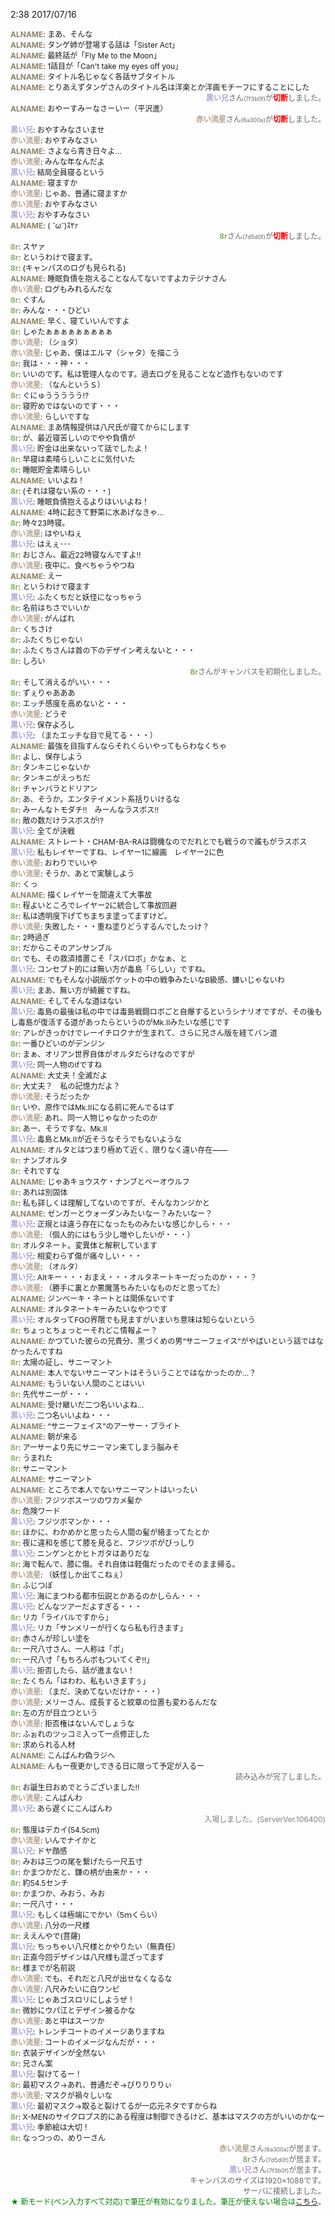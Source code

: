 2:38 2017/07/16
<div id="log" style="height: 306px; font-size: 12px; word-break: break-all;"><div style="text-align:left;word-break:break-all;"><b style="color:#8E846A;">ALNAME</b>: まあ、そんな</div><div style="text-align:left;word-break:break-all;"><b style="color:#8E846A;">ALNAME</b>: タンゲ姉が登場する話は「Sister Act」</div><div style="text-align:left;word-break:break-all;"><b style="color:#8E846A;">ALNAME</b>: 最終話が「Fly Me to the Moon」</div><div style="text-align:left;word-break:break-all;"><b style="color:#8E846A;">ALNAME</b>: 1話目が「Can't take my eyes off you」</div><div style="text-align:left;word-break:break-all;"><b style="color:#8E846A;">ALNAME</b>: タイトル名じゃなく各話サブタイトル</div><div style="text-align:left;word-break:break-all;"><b style="color:#8E846A;">ALNAME</b>: とりあえずタンゲさんのタイトル名は洋楽とか洋画モチーフにすることにした</div><div style="text-align:right;text-align:right;color:#666666;"><b style="color:#ADA2CF;">黒い兄</b>さん<span style="font-size:9px;">(7f3b0f)</span>が<b style="color:red;">切断</b>しました。</div><div style="text-align:left;word-break:break-all;"><b style="color:#8E846A;">ALNAME</b>: おやーすみーなさーいー（平沢進）</div><div style="text-align:right;text-align:right;color:#666666;"><b style="color:#B5A28E;">赤い流星</b>さん<span style="font-size:9px;">(6a300a)</span>が<b style="color:red;">切断</b>しました。</div><div style="text-align:left;word-break:break-all;"><b style="color:#ADA2CF;">黒い兄</b>: おやすみなさいませ</div><div style="text-align:left;word-break:break-all;"><b style="color:#B5A28E;">赤い流星</b>: おやすみなさい</div><div style="text-align:left;word-break:break-all;"><b style="color:#8E846A;">ALNAME</b>: さよなら青き日々よ…</div><div style="text-align:left;word-break:break-all;"><b style="color:#B5A28E;">赤い流星</b>: みんな年なんだよ</div><div style="text-align:left;word-break:break-all;"><b style="color:#ADA2CF;">黒い兄</b>: 結局全員寝るという</div><div style="text-align:left;word-break:break-all;"><b style="color:#8E846A;">ALNAME</b>: 寝ますか</div><div style="text-align:left;word-break:break-all;"><b style="color:#B5A28E;">赤い流星</b>: じゃあ、普通に寝ますか</div><div style="text-align:left;word-break:break-all;"><b style="color:#B5A28E;">赤い流星</b>: おやすみなさい</div><div style="text-align:left;word-break:break-all;"><b style="color:#ADA2CF;">黒い兄</b>: おやすみなさい</div><div style="text-align:left;word-break:break-all;"><b style="color:#8E846A;">ALNAME</b>: ( ˘ω˘)ｽﾔｧ</div><div style="text-align:right;text-align:right;color:#666666;"><b style="color:#88B262;">8r</b>さん<span style="font-size:9px;">(7d5d0f)</span>が<b style="color:red;">切断</b>しました。</div><div style="text-align:left;word-break:break-all;"><b style="color:#88B262;">8r</b>: スヤァ</div><div style="text-align:left;word-break:break-all;"><b style="color:#88B262;">8r</b>: というわけで寝ます。</div><div style="text-align:left;word-break:break-all;"><b style="color:#88B262;">8r</b>: (キャンパスのログも見られる)</div><div style="text-align:left;word-break:break-all;"><b style="color:#8E846A;">ALNAME</b>: 睡眠負債を抱えることなんてないですよカテジナさん</div><div style="text-align:left;word-break:break-all;"><b style="color:#B5A28E;">赤い流星</b>: ログもみれるんだな</div><div style="text-align:left;word-break:break-all;"><b style="color:#88B262;">8r</b>: ぐすん</div><div style="text-align:left;word-break:break-all;"><b style="color:#88B262;">8r</b>: みんな・・・ひどい</div><div style="text-align:left;word-break:break-all;"><b style="color:#8E846A;">ALNAME</b>: 早く、寝ていいんですよ</div><div style="text-align:left;word-break:break-all;"><b style="color:#88B262;">8r</b>: しゃたぁぁぁぁぁぁぁぁぁ</div><div style="text-align:left;word-break:break-all;"><b style="color:#B5A28E;">赤い流星</b>: （ショタ）</div><div style="text-align:left;word-break:break-all;"><b style="color:#B5A28E;">赤い流星</b>: じゃあ、僕はエルマ（シャタ）を描こう</div><div style="text-align:left;word-break:break-all;"><b style="color:#88B262;">8r</b>: 我は・・・神・・・</div><div style="text-align:left;word-break:break-all;"><b style="color:#88B262;">8r</b>: いいのです。私は管理人なのです。過去ログを見ることなど造作もないのです</div><div style="text-align:left;word-break:break-all;"><b style="color:#B5A28E;">赤い流星</b>: （なんというＳ）</div><div style="text-align:left;word-break:break-all;"><b style="color:#88B262;">8r</b>: ぐにゅううううう!?</div><div style="text-align:left;word-break:break-all;"><b style="color:#88B262;">8r</b>: 寝貯めではないのです・・・</div><div style="text-align:left;word-break:break-all;"><b style="color:#B5A28E;">赤い流星</b>: らしいですな</div><div style="text-align:left;word-break:break-all;"><b style="color:#8E846A;">ALNAME</b>: まあ情報提供は八尺氏が寝てからにします</div><div style="text-align:left;word-break:break-all;"><b style="color:#88B262;">8r</b>: が、最近寝苦しいのでやや負債が</div><div style="text-align:left;word-break:break-all;"><b style="color:#ADA2CF;">黒い兄</b>: 貯金は出来ないって話でしたよ！</div><div style="text-align:left;word-break:break-all;"><b style="color:#88B262;">8r</b>: 早寝は素晴らしいことに気付いた</div><div style="text-align:left;word-break:break-all;"><b style="color:#88B262;">8r</b>: 睡眠貯金素晴らしい</div><div style="text-align:left;word-break:break-all;"><b style="color:#8E846A;">ALNAME</b>: いいよね！</div><div style="text-align:left;word-break:break-all;"><b style="color:#88B262;">8r</b>: (それは寝ない系の・・・)</div><div style="text-align:left;word-break:break-all;"><b style="color:#ADA2CF;">黒い兄</b>: 睡眠負債抱えるよりはいいよね！</div><div style="text-align:left;word-break:break-all;"><b style="color:#8E846A;">ALNAME</b>: 4時に起きて野菜に水あげなきゃ…</div><div style="text-align:left;word-break:break-all;"><b style="color:#88B262;">8r</b>: 時々23時寝。</div><div style="text-align:left;word-break:break-all;"><b style="color:#B5A28E;">赤い流星</b>: はやいねぇ</div><div style="text-align:left;word-break:break-all;"><b style="color:#ADA2CF;">黒い兄</b>: はえぇ･･･</div><div style="text-align:left;word-break:break-all;"><b style="color:#88B262;">8r</b>: おじさん、最近22時寝なんですよ!!</div><div style="text-align:left;word-break:break-all;"><b style="color:#B5A28E;">赤い流星</b>: 夜中に、食べちゃうやつね</div><div style="text-align:left;word-break:break-all;"><b style="color:#8E846A;">ALNAME</b>: えー</div><div style="text-align:left;word-break:break-all;"><b style="color:#88B262;">8r</b>: というわけで寝ます</div><div style="text-align:left;word-break:break-all;"><b style="color:#ADA2CF;">黒い兄</b>: ふたくちだと妖怪になっちゃう</div><div style="text-align:left;word-break:break-all;"><b style="color:#88B262;">8r</b>: 名前はちさでいいか</div><div style="text-align:left;word-break:break-all;"><b style="color:#B5A28E;">赤い流星</b>: がんばれ</div><div style="text-align:left;word-break:break-all;"><b style="color:#88B262;">8r</b>: くちさけ</div><div style="text-align:left;word-break:break-all;"><b style="color:#88B262;">8r</b>: ふたくちじゃない</div><div style="text-align:left;word-break:break-all;"><b style="color:#88B262;">8r</b>: ふたくちさんは首の下のデザイン考えないと・・・</div><div style="text-align:left;word-break:break-all;"><b style="color:#88B262;">8r</b>: しろい</div><div style="text-align:right;color:#666666;"><b style="color:#88B262;">8r</b>さんがキャンバスを初期化しました。</div><div style="text-align:left;word-break:break-all;"><b style="color:#88B262;">8r</b>: そして消えるがいい・・・</div><div style="text-align:left;word-break:break-all;"><b style="color:#88B262;">8r</b>: ずぇりゃあああ</div><div style="text-align:left;word-break:break-all;"><b style="color:#88B262;">8r</b>: エッチ感度を高めないと・・・</div><div style="text-align:left;word-break:break-all;"><b style="color:#B5A28E;">赤い流星</b>: どうぞ</div><div style="text-align:left;word-break:break-all;"><b style="color:#ADA2CF;">黒い兄</b>: 保存よろし</div><div style="text-align:left;word-break:break-all;"><b style="color:#ADA2CF;">黒い兄</b>: （またエッチな目で見てる・・・）</div><div style="text-align:left;word-break:break-all;"><b style="color:#8E846A;">ALNAME</b>: 最強を目指すんならそれくらいやってもらわなくちゃ</div><div style="text-align:left;word-break:break-all;"><b style="color:#88B262;">8r</b>: よし、保存しよう</div><div style="text-align:left;word-break:break-all;"><b style="color:#88B262;">8r</b>: タンキニじゃないか</div><div style="text-align:left;word-break:break-all;"><b style="color:#88B262;">8r</b>: タンキニがえっちだ</div><div style="text-align:left;word-break:break-all;"><b style="color:#88B262;">8r</b>: チャンバラとドリアン</div><div style="text-align:left;word-break:break-all;"><b style="color:#88B262;">8r</b>: あ、そうか。エンタテイメント系括りいけるな</div><div style="text-align:left;word-break:break-all;"><b style="color:#88B262;">8r</b>: みーんなトモダチ!!　みーんなラスボス!!</div><div style="text-align:left;word-break:break-all;"><b style="color:#88B262;">8r</b>: 敵の数だけラスボスが!?</div><div style="text-align:left;word-break:break-all;"><b style="color:#ADA2CF;">黒い兄</b>: 全てが決戦</div><div style="text-align:left;word-break:break-all;"><b style="color:#8E846A;">ALNAME</b>: ストレート・CHAM-BA-RAは闘機なのでだれとでも戦うので誰もがラスボス</div><div style="text-align:left;word-break:break-all;"><b style="color:#ADA2CF;">黒い兄</b>: 私もレイヤーですね、レイヤー1に線画　レイヤー2に色</div><div style="text-align:left;word-break:break-all;"><b style="color:#B5A28E;">赤い流星</b>: おわりでいいや</div><div style="text-align:left;word-break:break-all;"><b style="color:#B5A28E;">赤い流星</b>: そうか、あとで実験しよう</div><div style="text-align:left;word-break:break-all;"><b style="color:#88B262;">8r</b>: くっ</div><div style="text-align:left;word-break:break-all;"><b style="color:#8E846A;">ALNAME</b>: 描くレイヤーを間違えて大事故</div><div style="text-align:left;word-break:break-all;"><b style="color:#88B262;">8r</b>: 程よいところでレイヤー2に統合して事故回避</div><div style="text-align:left;word-break:break-all;"><b style="color:#88B262;">8r</b>: 私は透明度下げてちまちま塗ってますけど。</div><div style="text-align:left;word-break:break-all;"><b style="color:#B5A28E;">赤い流星</b>: 失敗した・・・重ね塗りどうするんでしたっけ？</div><div style="text-align:left;word-break:break-all;"><b style="color:#88B262;">8r</b>: 2時過ぎ</div><div style="text-align:left;word-break:break-all;"><b style="color:#88B262;">8r</b>: だからこそのアンサンブル</div><div style="text-align:left;word-break:break-all;"><b style="color:#88B262;">8r</b>: でも、その救済措置こそ「スパロボ」かなぁ、と</div><div style="text-align:left;word-break:break-all;"><b style="color:#ADA2CF;">黒い兄</b>: コンセプト的には無い方が毒島「らしい」ですね。</div><div style="text-align:left;word-break:break-all;"><b style="color:#8E846A;">ALNAME</b>: でもそんな小説版ポケットの中の戦争みたいなB級感、嫌いじゃないわ</div><div style="text-align:left;word-break:break-all;"><b style="color:#ADA2CF;">黒い兄</b>: まあ、無い方が綺麗ですね。</div><div style="text-align:left;word-break:break-all;"><b style="color:#8E846A;">ALNAME</b>: そしてそんな道はない</div><div style="text-align:left;word-break:break-all;"><b style="color:#ADA2CF;">黒い兄</b>: 毒島の最後は私の中では毒島戦闘ロボごと自爆するというシナリオですが、その後もし毒島が復活する道があったらというのがMk.Ⅱみたいな感じです</div><div style="text-align:left;word-break:break-all;"><b style="color:#88B262;">8r</b>: アレがきっかけでレーイチロクナが生まれて、さらに兄さん版を経てバン道</div><div style="text-align:left;word-break:break-all;"><b style="color:#88B262;">8r</b>: 一番ひどいのがデンジン</div><div style="text-align:left;word-break:break-all;"><b style="color:#88B262;">8r</b>: まぁ、オリアン世界自体がオルタだらけなのですが</div><div style="text-align:left;word-break:break-all;"><b style="color:#ADA2CF;">黒い兄</b>: 同一人物のifですね</div><div style="text-align:left;word-break:break-all;"><b style="color:#8E846A;">ALNAME</b>: 大丈夫！全滅だよ</div><div style="text-align:left;word-break:break-all;"><b style="color:#88B262;">8r</b>: 大丈夫？　私の記憶力だよ？</div><div style="text-align:left;word-break:break-all;"><b style="color:#B5A28E;">赤い流星</b>: そうだったか</div><div style="text-align:left;word-break:break-all;"><b style="color:#88B262;">8r</b>: いや、原作ではMk.Ⅱになる前に死んでるはず</div><div style="text-align:left;word-break:break-all;"><b style="color:#B5A28E;">赤い流星</b>: あれ、同一人物じゃなかったのか</div><div style="text-align:left;word-break:break-all;"><b style="color:#88B262;">8r</b>: あー、そうですな、Mk.Ⅱ</div><div style="text-align:left;word-break:break-all;"><b style="color:#ADA2CF;">黒い兄</b>: 毒島とMk.Ⅱが近そうなそうでもないような</div><div style="text-align:left;word-break:break-all;"><b style="color:#8E846A;">ALNAME</b>: オルタとはつまり極めて近く、限りなく遠い存在――</div><div style="text-align:left;word-break:break-all;"><b style="color:#88B262;">8r</b>: ナンブオルタ</div><div style="text-align:left;word-break:break-all;"><b style="color:#88B262;">8r</b>: それですな</div><div style="text-align:left;word-break:break-all;"><b style="color:#8E846A;">ALNAME</b>: じゃあキョウスケ・ナンブとベーオウルフ</div><div style="text-align:left;word-break:break-all;"><b style="color:#88B262;">8r</b>: あれは別固体</div><div style="text-align:left;word-break:break-all;"><b style="color:#88B262;">8r</b>: 私も詳しくは理解してないのですが、そんなカンジかと</div><div style="text-align:left;word-break:break-all;"><b style="color:#8E846A;">ALNAME</b>: ゼンガーとウォーダンみたいなー？みたいなー？</div><div style="text-align:left;word-break:break-all;"><b style="color:#ADA2CF;">黒い兄</b>: 正規とは違う存在になったものみたいな感じかしら・・・</div><div style="text-align:left;word-break:break-all;"><b style="color:#B5A28E;">赤い流星</b>: （個人的にはもう少し増やしたいが・・・）</div><div style="text-align:left;word-break:break-all;"><b style="color:#88B262;">8r</b>: オルタネート。変異体と解釈しています</div><div style="text-align:left;word-break:break-all;"><b style="color:#ADA2CF;">黒い兄</b>: 相変わらず傷が痛々しい・・・</div><div style="text-align:left;word-break:break-all;"><b style="color:#B5A28E;">赤い流星</b>: （オルタ）</div><div style="text-align:left;word-break:break-all;"><b style="color:#ADA2CF;">黒い兄</b>: Altキー・・・おまえ・・・オルタネートキーだったのか・・・？</div><div style="text-align:left;word-break:break-all;"><b style="color:#B5A28E;">赤い流星</b>: （勝手に裏とか悪魔落ちみたいなものだと思ってた）</div><div style="text-align:left;word-break:break-all;"><b style="color:#8E846A;">ALNAME</b>: ジンベーキ・ネートとは関係ないです</div><div style="text-align:left;word-break:break-all;"><b style="color:#8E846A;">ALNAME</b>: オルタネートキーみたいなやつです</div><div style="text-align:left;word-break:break-all;"><b style="color:#ADA2CF;">黒い兄</b>: オルタってFGO界隈でも見ますがいまいち意味は知らないという</div><div style="text-align:left;word-break:break-all;"><b style="color:#88B262;">8r</b>: ちょっとちょっとーそれどこ情報よー？</div><div style="text-align:left;word-break:break-all;"><b style="color:#8E846A;">ALNAME</b>: かつていた彼らの兄貴分、黒づくめの男“サニーフェイス”がやばいという話ではなかったんですね</div><div style="text-align:left;word-break:break-all;"><b style="color:#88B262;">8r</b>: 太陽の証し、サニーマント</div><div style="text-align:left;word-break:break-all;"><b style="color:#8E846A;">ALNAME</b>: 本人でないサニーマントはそういうことではなかったのか…？</div><div style="text-align:left;word-break:break-all;"><b style="color:#8E846A;">ALNAME</b>: もういない人間のことはいい</div><div style="text-align:left;word-break:break-all;"><b style="color:#88B262;">8r</b>: 先代サニーが・・・</div><div style="text-align:left;word-break:break-all;"><b style="color:#8E846A;">ALNAME</b>: 受け継いだ二つ名いいよね…</div><div style="text-align:left;word-break:break-all;"><b style="color:#ADA2CF;">黒い兄</b>: 二つ名いいよね・・・</div><div style="text-align:left;word-break:break-all;"><b style="color:#8E846A;">ALNAME</b>: “サニーフェイス”のアーサー・ブライト</div><div style="text-align:left;word-break:break-all;"><b style="color:#8E846A;">ALNAME</b>: 朝が来る</div><div style="text-align:left;word-break:break-all;"><b style="color:#88B262;">8r</b>: アーサーより先にサニーマン来てしまう脳みそ</div><div style="text-align:left;word-break:break-all;"><b style="color:#88B262;">8r</b>: うまれた</div><div style="text-align:left;word-break:break-all;"><b style="color:#88B262;">8r</b>: サニーマント</div><div style="text-align:left;word-break:break-all;"><b style="color:#8E846A;">ALNAME</b>: サニーマント</div><div style="text-align:left;word-break:break-all;"><b style="color:#8E846A;">ALNAME</b>: ところで本人でないサニーマントはいったい</div><div style="text-align:left;word-break:break-all;"><b style="color:#B5A28E;">赤い流星</b>: フジツボスーツのワカメ髪か</div><div style="text-align:left;word-break:break-all;"><b style="color:#88B262;">8r</b>: 危険ワード</div><div style="text-align:left;word-break:break-all;"><b style="color:#ADA2CF;">黒い兄</b>: フジツボマンか・・・</div><div style="text-align:left;word-break:break-all;"><b style="color:#88B262;">8r</b>: ほかに、わかめかと思ったら人間の髪が絡まってたとか</div><div style="text-align:left;word-break:break-all;"><b style="color:#88B262;">8r</b>: 夜に違和を感じて膝を見ると、フジツボがびっしり</div><div style="text-align:left;word-break:break-all;"><b style="color:#ADA2CF;">黒い兄</b>: ニンゲンとかヒトガタはありだな</div><div style="text-align:left;word-break:break-all;"><b style="color:#88B262;">8r</b>: 海で転んで、膝に傷。それ自体は軽傷だったのでそのまま帰る。</div><div style="text-align:left;word-break:break-all;"><b style="color:#B5A28E;">赤い流星</b>: （妖怪しか出てこねぇ）</div><div style="text-align:left;word-break:break-all;"><b style="color:#88B262;">8r</b>: ふじつぼ</div><div style="text-align:left;word-break:break-all;"><b style="color:#ADA2CF;">黒い兄</b>: 海にまつわる都市伝説とかあるのかしらん・・・</div><div style="text-align:left;word-break:break-all;"><b style="color:#ADA2CF;">黒い兄</b>: どんなツアーだよすぎる・・・</div><div style="text-align:left;word-break:break-all;"><b style="color:#88B262;">8r</b>: リカ「ライバルですから」</div><div style="text-align:left;word-break:break-all;"><b style="color:#ADA2CF;">黒い兄</b>: リカ「サンメリーが行くなら私も行きます」</div><div style="text-align:left;word-break:break-all;"><b style="color:#88B262;">8r</b>: 赤さんが珍しい塗を</div><div style="text-align:left;word-break:break-all;"><b style="color:#88B262;">8r</b>: 一尺八寸さん、一人称は「ポ」</div><div style="text-align:left;word-break:break-all;"><b style="color:#88B262;">8r</b>: 一尺八寸「もちろんポもついてくぞ!!」</div><div style="text-align:left;word-break:break-all;"><b style="color:#ADA2CF;">黒い兄</b>: 拒否したら、話が進まない！</div><div style="text-align:left;word-break:break-all;"><b style="color:#88B262;">8r</b>: たくちん「はわわ、私もいきますぅ」</div><div style="text-align:left;word-break:break-all;"><b style="color:#B5A28E;">赤い流星</b>: （まだ、決めてないだけか・・・）</div><div style="text-align:left;word-break:break-all;"><b style="color:#B5A28E;">赤い流星</b>: メリーさん、成長すると紋章の位置も変わるんだな</div><div style="text-align:left;word-break:break-all;"><b style="color:#88B262;">8r</b>: 左の方が目立つという</div><div style="text-align:left;word-break:break-all;"><b style="color:#B5A28E;">赤い流星</b>: 拒否権はないんでしょうな</div><div style="text-align:left;word-break:break-all;"><b style="color:#88B262;">8r</b>: ふぉれのツッコミ入って一点修正した</div><div style="text-align:left;word-break:break-all;"><b style="color:#88B262;">8r</b>: 求められる人材</div><div style="text-align:left;word-break:break-all;"><b style="color:#8E846A;">ALNAME</b>: こんばんわ偽ラジへ</div><div style="text-align:left;word-break:break-all;"><b style="color:#8E846A;">ALNAME</b>: んもー夜更かしできる日に限って予定が入るー</div><div style="text-align:right;color:#666666;">読み込みが完了しました。</div><div style="text-align:left;word-break:break-all;"><b style="color:#88B262;">8r</b>: お誕生日おめでとうございました!!</div><div style="text-align:left;word-break:break-all;"><b style="color:#B5A28E;">赤い流星</b>: こんばんわ</div><div style="text-align:left;word-break:break-all;"><b style="color:#ADA2CF;">黒い兄</b>: あら遅くにこんばんわ</div><div style="text-align:right;color:gray;">入場しました。(ServerVer.106400)</div><div style="text-align:left;word-break:break-all;"><b style="color:#88B262;">8r</b>: 態度はデカイ(54.5cm)</div><div style="text-align:left;word-break:break-all;"><b style="color:#B5A28E;">赤い流星</b>: いんでナイかと</div><div style="text-align:left;word-break:break-all;"><b style="color:#ADA2CF;">黒い兄</b>: ドヤ顔感</div><div style="text-align:left;word-break:break-all;"><b style="color:#88B262;">8r</b>: みおは三つの尾を繋げたら一尺五寸</div><div style="text-align:left;word-break:break-all;"><b style="color:#88B262;">8r</b>: かまつかだと、鎌の柄が由来か・・・</div><div style="text-align:left;word-break:break-all;"><b style="color:#88B262;">8r</b>: 約54.5センチ</div><div style="text-align:left;word-break:break-all;"><b style="color:#88B262;">8r</b>: かまつか、みおう、みお</div><div style="text-align:left;word-break:break-all;"><b style="color:#88B262;">8r</b>: 一尺八寸・・・</div><div style="text-align:left;word-break:break-all;"><b style="color:#ADA2CF;">黒い兄</b>: もしくは極端にでかい（5ｍくらい）</div><div style="text-align:left;word-break:break-all;"><b style="color:#B5A28E;">赤い流星</b>: 八分の一尺様</div><div style="text-align:left;word-break:break-all;"><b style="color:#88B262;">8r</b>: ええんやで(菩薩)</div><div style="text-align:left;word-break:break-all;"><b style="color:#ADA2CF;">黒い兄</b>: ちっちゃい八尺様とかやりたい（無責任）</div><div style="text-align:left;word-break:break-all;"><b style="color:#88B262;">8r</b>: 正直今回デザインは八尺様も混ざってます</div><div style="text-align:left;word-break:break-all;"><b style="color:#88B262;">8r</b>: 様までが名前説</div><div style="text-align:left;word-break:break-all;"><b style="color:#B5A28E;">赤い流星</b>: でも、それだと八尺が出せなくなるな</div><div style="text-align:left;word-break:break-all;"><b style="color:#B5A28E;">赤い流星</b>: 八尺みたいに白ワンピ</div><div style="text-align:left;word-break:break-all;"><b style="color:#ADA2CF;">黒い兄</b>: じゃあゴスロリにしようぜ！</div><div style="text-align:left;word-break:break-all;"><b style="color:#88B262;">8r</b>: 微妙にウパ江とデザイン被るかな</div><div style="text-align:left;word-break:break-all;"><b style="color:#B5A28E;">赤い流星</b>: あと中はスーツか</div><div style="text-align:left;word-break:break-all;"><b style="color:#ADA2CF;">黒い兄</b>: トレンチコートのイメージありますね</div><div style="text-align:left;word-break:break-all;"><b style="color:#B5A28E;">赤い流星</b>: コートのイメージなんだが・・・</div><div style="text-align:left;word-break:break-all;"><b style="color:#88B262;">8r</b>: 衣装デザインが全然ない</div><div style="text-align:left;word-break:break-all;"><b style="color:#88B262;">8r</b>: 兄さん案</div><div style="text-align:left;word-break:break-all;"><b style="color:#ADA2CF;">黒い兄</b>: 裂けてるー！</div><div style="text-align:left;word-break:break-all;"><b style="color:#88B262;">8r</b>: 最初マスク→あれ、普通だぞ→びりりりりぃ</div><div style="text-align:left;word-break:break-all;"><b style="color:#B5A28E;">赤い流星</b>: マスクが禍々しいな</div><div style="text-align:left;word-break:break-all;"><b style="color:#ADA2CF;">黒い兄</b>: 最初マスク→取ると裂けてるが一応元ネタですからね</div><div style="text-align:left;word-break:break-all;"><b style="color:#88B262;">8r</b>: X-MENのサイクロプス的にある程度は制御できるけど、基本はマスクの方がいいのかなー</div><div style="text-align:left;word-break:break-all;"><b style="color:#ADA2CF;">黒い兄</b>: 季節絵は大切！</div><div style="text-align:left;word-break:break-all;"><b style="color:#88B262;">8r</b>: なっつっの、めりーさん</div><div style="text-align:right;text-align:right;color:#666666;"><b style="color:#B5A28E;">赤い流星</b>さん<span style="font-size:9px;">(6a300a)</span>が居ます。</div><div style="text-align:right;text-align:right;color:#666666;"><b style="color:#88B262;">8r</b>さん<span style="font-size:9px;">(7d5d0f)</span>が居ます。</div><div style="text-align:right;text-align:right;color:#666666;"><b style="color:#ADA2CF;">黒い兄</b>さん<span style="font-size:9px;">(7f3b0f)</span>が居ます。</div><div style="text-align:right;color:#666666;">キャンバスのサイズは1920×1088です。</div><div style="text-align:right;color:#666666;">サーバに接続しました。</div><div style="text-align:right;color:green;">★ 新モード(ペン入力すべて対応)で筆圧が有効になりました。筆圧が使えない場合は<a href="http://draw.kuku.lu/answer.php?q=%E3%83%9A%E3%83%B3%E3%82%BF%E3%83%96" target="_blank">こちら</a>。</div></div>